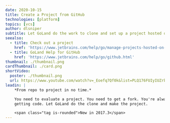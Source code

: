 ```yaml
---
date: 2020-10-15
title: Create a Project from GitHub
technologies: [platform]
topics: [vcs]
author: dlsniper
subtitle: Let GoLand do the work to clone and set up a project hosted on GitHub.
seealso:
  - title: Check out a project
    href: 'https://www.jetbrains.com/help/go/manage-projects-hosted-on-github.html#clone-from-GitHub'
  - title: GoLand Help for GitHub
    href: 'https://www.jetbrains.com/help/go/github.html'
thumbnail: ./thumbnail.png
cardThumbnail: ./card.png
shortVideo:
  poster: ./thumbnail.png
  url: https://www.youtube.com/watch?v=_Eoefq7Qf0k&list=PLQ176FUIyIUZrbrlz4AY1V8VzBJKZyVlW&index=22
leadin: |
    *From repo to project in no time.*

    You need to evaluate a project. You need to get a fork. You're always
    getting code. Let GoLand do the clone and make the project.

    <span class="tag is-rounded">New in 2017.3</span>
---
```

